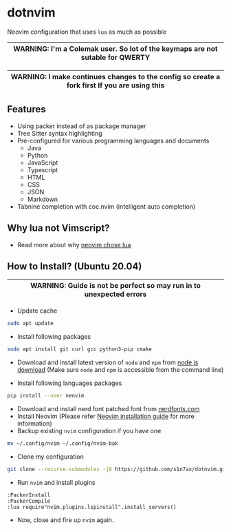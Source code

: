 # dotnvim

Neovim configuration that uses `lua` as much as possible

| WARNING: I'm a Colemak user. So lot of the keymaps are not sutable for QWERTY |
| --- |

| WARNING: I make continues changes to the config so create a fork first If you are using this |
| --- |

## Features

* Using packer instead of as package manager
* Tree Sitter syntax highlighting
* Pre-configured for various programming languages and documents
  * Java
  * Python
  * JavaScript
  * Typescript
  * HTML
  * CSS
  * JSON
  * Markdown
* Tabnine completion with coc.nvim (intelligent auto completion)

## Why lua not Vimscript?

* Read more about why [neovim chose lua](https://github.com/neovim/neovim/wiki/FAQ#why-embed-lua-instead-of-x)

## How to Install? (Ubuntu 20.04)

| WARNING: Guide is not be perfect so may run in to unexpected errors |
| --- |

* Update cache

```bash
sudo apt update
```

* Install following packages

```bash
sudo apt install git curl gcc python3-pip cmake
```

* Download and install latest version of `node` and `npm` from 
[node js download](https://nodejs.org/en/) (Make sure `node` and `npm` is
accessible from the command line)

* Install following languages packages

```bash
pip install --user neovim
```

* Download and install nerd font patched font from [nerdfonts.com](https://www.nerdfonts.com/font-downloads)
* Install Neovim (Please refer [Neovim installation guide](https://github.com/neovim/neovim/wiki/Installing-Neovim) for more information)
* Backup existing `nvim` configuration if you have one

```bash
mv ~/.config/nvim ~/.config/nvim-bak
```

* Clone my configuration

```bash
git clone --recurse-submodules -j8 https://github.com/s1n7ax/dotnvim.git ~/.config/nvim
```

* Run `nvim` and install plugins

```vim
:PackerInstall
:PackerCompile
:lua require"nvim.plugins.lspinstall".install_servers()
```

* Now, close and fire up `nvim` again.
